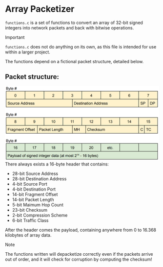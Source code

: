 # Array Packetizer
`functions.c` is a set of functions to convert an array of 32-bit signed integers into network packets and back with bitwise operations. 

> [!IMPORTANT]
> `functions.c` does not do anything on its own, as this file is intended for use within a larger project.

The functions depend on a fictional packet structure, detailed below. 

## Packet structure:
![Image of the packet structure](assets/image.png)
There always exists a 16-byte header that contains:
- 28-bit Source Address
- 28-bit Destination Address
- 4-bit Source Port
- 4-bit Destination Port
- 14-bit Fragment Offset
- 14-bit Packet Length
- 5-bit Maimum Hop Count
- 23-bit Checksum
- 2-bit Compression Scheme
- 6-bit Traffic Class

After the header comes the payload, containing anywhere from 0 to 16.368 kilobytes of array data.

> [!NOTE]
> The functions written will depacketize correctly even if the packets arrive out of order, and it will check for corruption by computing the checksum!